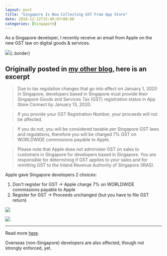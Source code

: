 ```yaml
---
layout: post
title: "Singapore Is Now Collecting GST From App Store"
date: 2019-12-12T15:49:07+08:00
categories: [Singapore]
---
```


As a Singapore developer, I recently receive an email from Apple on the new GST law on digital goods & services.

![](https://just2me.com/img/apple-email-on-gst-change.jpg){:.border}

## Originally posted in [my other blog](https://just2me.com/2019/12/11/how-gst-on-digital-goods-affect-a-self-employed-app-developer/), here is an excerpt

> Due to tax regulation changes that go into effect on January 1, 2020 in Singapore, developers based in Singapore must provide their Singapore Goods and Services Tax (GST) registration status in App Store Connect by January 13, 2020.

> If you provide your GST Registration Number, your proceeds will not be affected.

> If you do not, you will be considered taxable per Singapore GST laws and regulations, therefore you will be charged 7% GST on WORLDWIDE commissions payable to Apple.

> Please note that Apple does not administer GST on sales to customers in Singapore for developers based in Singapore. You are responsible for determining if GST applies to your sales and for remitting GST to the Inland Revenue Authority of Singapore (IRAS).

Apple gave Singapore developers 2 choices:

1. Don't register for GST -> Apple charge 7% on WORLDWIDE commissions payable to Apple
2. Register for GST -> Proceeds unchanged (but you have to file GST return)

![](http://just2me.com/img/not-gst-registered.png)

![](http://just2me.com/img/gst-registered.png)

---

Read more [here](https://just2me.com/2019/12/11/how-gst-on-digital-goods-affect-a-self-employed-app-developer/).

Overseas (non-Singapore) developers are also affected, though not strongly enforced, yet.
